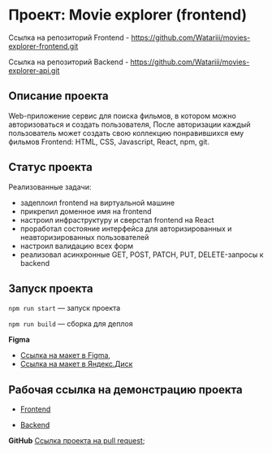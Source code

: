 # Проект: Movie explorer (frontend)

Ссылка на репозиторий Frontend - https://github.com/Watariii/movies-explorer-frontend.git

Ссылка на репозиторий Backend  - https://github.com/Watariii/movies-explorer-api.git

## Описание проекта

Web-приложение сервис для поиска фильмов, в котором можно авторизоваться и создать пользователя, После авторизации каждый пользователь может создать свою коллекцию понравившихся ему фильмов
Frontend: HTML, CSS, Javascript,  React, npm, git.

## Статус проекта

Реализованные задачи:
- задеплоил frontend на виртуальной машине 
- прикрепил доменное имя на frontend 
- настроил инфраструктуру и сверстал frontend на React 
- проработал состояние интерфейса для авторизированных и неавторизированных пользователей 
- настроил валидацию всех форм 
- реализовал асинхронные GET, POST, PATCH, PUT, DELETE-запросы к backend 
  
## Запуск проекта

`npm run start` — запуск проекта

`npm run build` — сборка для деплоя

**Figma**

* [Ссылка на макет в Figma](https://www.figma.com/file/W0c40pyITATHHAm6E5GKlm/Diploma?type=design&node-id=932-2802&mode=design&t=LTLfCuOH2BrdIWU3-0), 
* [Ссылка на макет в Яндекс.Диск](https://disk.yandex.ru/d/QGtu4_vuUJFyLg)

## Рабочая ссылка на демонстрацию проекта

* [Frontend](https://movies-explorer.sukhov-nikita.ru/)

* [Backend](https://api.movies-explorer.sukhov-nikita.ru/)

**GitHub**
[Ссылка проекта на pull request](https://github.com/Watariii/movies-explorer-frontend/pull/2);

